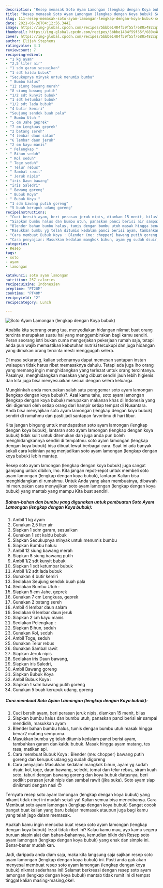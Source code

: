 ```yaml
---
description: "Resep memasak Soto Ayam Lamongan (lengkap dengan Koya bubuk) Sederhana dan Mudah Dibuat"
title: "Resep memasak Soto Ayam Lamongan (lengkap dengan Koya bubuk) Sederhana dan Mudah Dibuat"
slug: 111-resep-memasak-soto-ayam-lamongan-lengkap-dengan-koya-bubuk-sederhana-dan-mudah-dibuat
date: 2021-06-28T04:12:56.344Z
image: https://img-global.cpcdn.com/recipes/5bbbe1484f59f55f/680x482cq70/soto-ayam-lamongan-lengkap-dengan-koya-bubuk-foto-resep-utama.jpg
thumbnail: https://img-global.cpcdn.com/recipes/5bbbe1484f59f55f/680x482cq70/soto-ayam-lamongan-lengkap-dengan-koya-bubuk-foto-resep-utama.jpg
cover: https://img-global.cpcdn.com/recipes/5bbbe1484f59f55f/680x482cq70/soto-ayam-lamongan-lengkap-dengan-koya-bubuk-foto-resep-utama.jpg
author: Elijah Stephens
ratingvalue: 4.1
reviewcount: 7
recipeingredient:
- "1 kg ayam"
- "2,5 liter air"
- "1 sdm garam sesuaikan"
- "1 sdt kaldu bubuk"
- "Secukupnya minyak untuk menumis bumbu"
- " Bumbu halus"
- "12 siung bawang merah"
- "8 siung bawang putih"
- "1/2 sdt kunyit bubuk"
- "1 sdt ketumbar bubuk"
- "1/2 sdt lada bubuk"
- "4 butir kemiri"
- "Seujung sendok buah pala"
- " Bumbu Utuh "
- "5 cm Jahe geprek"
- "7 cm Lengkuas geprek"
- "2 batang sereh"
- "4 lembar daun salam"
- "6 lembar daun jeruk"
- "2 cm kayu manis"
- " Pelengkap "
- " Bihun seduh"
- " Kol seduh"
- " Toge seduh"
- " Telur rebus"
- " Sambal rawit"
- " Jeruk nipis"
- "iris Daun bawang"
- "iris Saledri"
- " Bawang goreng"
- " Bubuk Koya"
- " Bubuk Koya "
- "1 sdm bawang putih goreng"
- "5 buah kerupuk udang goreng"
recipeinstructions:
- "Cuci bersih ayam, beri perasan jeruk nipis, diamkan 15 menit, bilas"
- "Siapkan bumbu halus dan bumbu utuh, panaskan panci berisi air sampai mendidih, masukkan ayam"
- "Blender bahan bumbu halus, tumis dengan bumbu utuh masak hingga benar2 matang sempurna."
- "Masukkan bumbu yg telah ditumis kedalam panci berisi ayam, tambahkan garam dan kaldu bubuk. Masak hingga ayam matang, tes rasa, matikan api."
- "Cara membuat Bubuk Koya : Blender (me: chopper) bawang putih goreng dan kerupuk udang yg sudah digoreng"
- "Cara penyajian: Masukkan kedalam mangkok bihun, ayam yg sudah dsuir, kol, toge, daun bawang, seledri, tomat dan telur rebus, siram kuah soto, taburi dengan bawang goreng dan koya bubuk diatasnya, beri sedikit perasan jeruk nipis dan sambal rawit (jika suka). Soto ayam siap dinikmati dengan nasi 😍"
categories:
- Resep
tags:
- soto
- ayam
- lamongan

katakunci: soto ayam lamongan 
nutrition: 257 calories
recipecuisine: Indonesian
preptime: "PT20M"
cooktime: "PT40M"
recipeyield: "2"
recipecategory: Lunch

---
```



![Soto Ayam Lamongan (lengkap dengan Koya bubuk)](https://img-global.cpcdn.com/recipes/5bbbe1484f59f55f/680x482cq70/soto-ayam-lamongan-lengkap-dengan-koya-bubuk-foto-resep-utama.jpg)

Apabila kita seorang orang tua, menyediakan hidangan nikmat buat orang tercinta merupakan suatu hal yang menggembirakan bagi kamu sendiri. Peran seorang istri bukan cuma mengerjakan pekerjaan rumah saja, tetapi anda pun wajib memastikan kebutuhan nutrisi tercukupi dan juga hidangan yang dimakan orang tercinta mesti menggugah selera.

Di masa  sekarang, kalian sebenarnya dapat memesan santapan instan walaupun tidak harus ribet memasaknya dahulu. Tetapi ada juga lho orang yang memang ingin menghidangkan yang terlezat untuk orang tercintanya. Pasalnya, menghidangkan masakan yang dibuat sendiri jauh lebih higienis dan kita juga bisa menyesuaikan sesuai dengan selera keluarga. 



Mungkinkah anda merupakan salah satu penggemar soto ayam lamongan (lengkap dengan koya bubuk)?. Asal kamu tahu, soto ayam lamongan (lengkap dengan koya bubuk) merupakan makanan khas di Indonesia yang kini digemari oleh setiap orang dari hampir setiap tempat di Nusantara. Anda bisa menyajikan soto ayam lamongan (lengkap dengan koya bubuk) sendiri di rumahmu dan pasti jadi santapan favoritmu di hari libur.

Kita jangan bingung untuk mendapatkan soto ayam lamongan (lengkap dengan koya bubuk), lantaran soto ayam lamongan (lengkap dengan koya bubuk) tidak sulit untuk ditemukan dan juga anda pun boleh menghidangkannya sendiri di tempatmu. soto ayam lamongan (lengkap dengan koya bubuk) bisa dibuat lewat berbagai cara. Saat ini ada banyak sekali cara kekinian yang menjadikan soto ayam lamongan (lengkap dengan koya bubuk) lebih mantap.

Resep soto ayam lamongan (lengkap dengan koya bubuk) juga sangat gampang untuk dibikin, lho. Kita jangan repot-repot untuk membeli soto ayam lamongan (lengkap dengan koya bubuk), lantaran Kalian bisa menghidangkan di rumahmu. Untuk Anda yang akan membuatnya, dibawah ini merupakan cara menyajikan soto ayam lamongan (lengkap dengan koya bubuk) yang mantab yang mampu Kita buat sendiri.

<!--inarticleads1-->

##### Bahan-bahan dan bumbu yang digunakan untuk pembuatan Soto Ayam Lamongan (lengkap dengan Koya bubuk):

1. Ambil 1 kg ayam
1. Gunakan 2,5 liter air
1. Siapkan 1 sdm garam, sesuaikan
1. Gunakan 1 sdt kaldu bubuk
1. Siapkan Secukupnya minyak untuk menumis bumbu
1. Siapkan  Bumbu halus:
1. Ambil 12 siung bawang merah
1. Siapkan 8 siung bawang putih
1. Ambil 1/2 sdt kunyit bubuk
1. Siapkan 1 sdt ketumbar bubuk
1. Ambil 1/2 sdt lada bubuk
1. Gunakan 4 butir kemiri
1. Sediakan Seujung sendok buah pala
1. Sediakan  Bumbu Utuh :
1. Siapkan 5 cm Jahe, geprek
1. Gunakan 7 cm Lengkuas, geprek
1. Gunakan 2 batang sereh
1. Ambil 4 lembar daun salam
1. Sediakan 6 lembar daun jeruk
1. Siapkan 2 cm kayu manis
1. Sediakan  Pelengkap :
1. Siapkan  Bihun, seduh
1. Gunakan  Kol, seduh
1. Ambil  Toge, seduh
1. Gunakan  Telur rebus
1. Gunakan  Sambal rawit
1. Siapkan  Jeruk nipis
1. Sediakan iris Daun bawang,
1. Siapkan iris Saledri,
1. Ambil  Bawang goreng
1. Siapkan  Bubuk Koya
1. Ambil  Bubuk Koya :
1. Siapkan 1 sdm bawang putih goreng
1. Gunakan 5 buah kerupuk udang, goreng




<!--inarticleads2-->

##### Cara membuat Soto Ayam Lamongan (lengkap dengan Koya bubuk):

1. Cuci bersih ayam, beri perasan jeruk nipis, diamkan 15 menit, bilas
1. Siapkan bumbu halus dan bumbu utuh, panaskan panci berisi air sampai mendidih, masukkan ayam
1. Blender bahan bumbu halus, tumis dengan bumbu utuh masak hingga benar2 matang sempurna.
1. Masukkan bumbu yg telah ditumis kedalam panci berisi ayam, tambahkan garam dan kaldu bubuk. Masak hingga ayam matang, tes rasa, matikan api.
1. Cara membuat Bubuk Koya : Blender (me: chopper) bawang putih goreng dan kerupuk udang yg sudah digoreng
1. Cara penyajian: Masukkan kedalam mangkok bihun, ayam yg sudah dsuir, kol, toge, daun bawang, seledri, tomat dan telur rebus, siram kuah soto, taburi dengan bawang goreng dan koya bubuk diatasnya, beri sedikit perasan jeruk nipis dan sambal rawit (jika suka). Soto ayam siap dinikmati dengan nasi 😍




Ternyata resep soto ayam lamongan (lengkap dengan koya bubuk) yang nikamt tidak ribet ini mudah sekali ya! Kalian semua bisa mencobanya. Cara Membuat soto ayam lamongan (lengkap dengan koya bubuk) Sangat cocok banget buat kalian yang baru belajar memasak ataupun juga bagi kamu yang telah jago dalam memasak.

Apakah kamu ingin mencoba buat resep soto ayam lamongan (lengkap dengan koya bubuk) lezat tidak ribet ini? Kalau kamu mau, ayo kamu segera buruan siapin alat dan bahan-bahannya, kemudian bikin deh Resep soto ayam lamongan (lengkap dengan koya bubuk) yang enak dan simple ini. Benar-benar mudah kan. 

Jadi, daripada anda diam saja, maka kita langsung saja sajikan resep soto ayam lamongan (lengkap dengan koya bubuk) ini. Pasti anda gak akan menyesal membuat resep soto ayam lamongan (lengkap dengan koya bubuk) nikmat sederhana ini! Selamat berkreasi dengan resep soto ayam lamongan (lengkap dengan koya bubuk) mantab tidak rumit ini di tempat tinggal kalian masing-masing,oke!.

